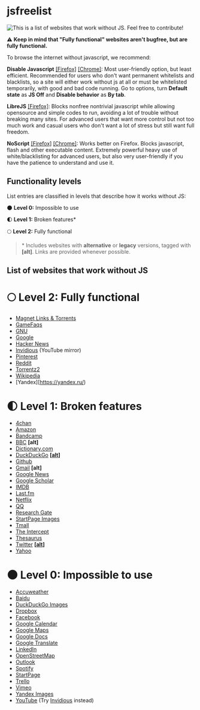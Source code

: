 
# jsfreelist

![This is a list of websites that work without JS. Feel free to contribute!](https://files.catbox.moe/3s3fm7.jpg)

:warning: **Keep in mind that "Fully functional" websites aren't bugfree, but are fully functional.**

To browse the internet without javascript, we recommend:

**Disable Javascript** [[Firefox]](https://addons.mozilla.org/en-US/firefox/addon/disable-javascript/) [[Chrome]](https://chrome.google.com/webstore/detail/disable-javascript/jfpdlihdedhlmhlbgooailmfhahieoem): Most user-friendly option, but least efficient. Recommended for users who don't want permanent whitelists and blacklists, so a site will either work without js at all or must be whitelisted temporarily, with good and bad code running. Go to options, turn **Default state** as **JS Off** and **Disable behavior** as **By tab**.

**LibreJS** [[Firefox]](https://www.gnu.org/software/librejs/): Blocks nonfree nontrivial javascript while allowing opensource and simple codes to run, avoiding a lot of trouble without breaking many sites. For advanced users that want more control but not too much work and casual users who don't want a lot of stress but still want full freedom.

**NoScript** [[Firefox]](https://addons.mozilla.org/en-US/firefox/addon/noscript/) [[Chrome]](https://chrome.google.com/webstore/detail/noscript/doojmbjmlfjjnbmnoijecmcbfeoakpjm): Works better on Firefox. Blocks javascript, flash and other executable content. Extremely powerful heavy use of white/blacklisting for advanced users, but also very user-friendly if you have the patience to understand and use it.

## Functionality levels

List entries are classified in levels that describe how it works without JS:

:new_moon: **Level 0:** Impossible to use

:first_quarter_moon: **Level 1:** Broken features*

:full_moon: **Level 2:** Fully functional

>\* Includes websites with **alternative** or **legacy** versions, tagged with **[alt]**. Links are provided whenever possible.

## List of websites that work without JS

# :full_moon: Level 2: Fully functional

* [Magnet Links & Torrents](https://www.btsay.org/)
* [GameFaqs](https://gamefaqs.gamespot.com/)
* [GNU](http://gnu.org)
* [Google](https://www.google.com/)
* [Hacker News](https://news.ycombinator.com/news)
* [Invidious](https://invidio.us/) (YouTube mirror)
* [Pinterest](https://www.pinterest.co.uk/)
* [Reddit](http://reddit.com)
* [Torrentz2](https://torrentz2.eu/)
* [Wikipedia](http://wikipedia.org)
* [Yandex][https://yandex.ru/)

# :first_quarter_moon: Level 1: Broken features

* [4chan](https://4chan.org/)
* [Amazon](https://amazon.com)
* [Bandcamp](https://bandcamp.com/)
* [BBC](https://www.bbc.com/) **[alt]**
* [Dictionary.com](https://www.dictionary.com/)
* [DuckDuckGo](https://duckduckgo.com/) **[[alt](https://duckduckgo.com/html)]**
* [Github](http://github.com)
* [Gmail](http://gmail.com)  **[alt]**
* [Google News](https://news.google.com/)
* [Google Scholar](https://scholar.google.com)
* [IMDB](https://www.imdb.com/)
* [Last.fm](http://last.fm)
* [Netflix](https://www.netflix.com/)
* [QQ](http://qq.com)
* [Research Gate](https://www.researchgate.net)
* [StartPage Images](https://www.startpage.com/sp/search)
* [Tmall](http://tmall.com)
* [The Intercept](https://theintercept.com)
* [Thesaurus](https://thesaurus.com/)
* [Twitter](http://twitter.com) **[[alt](http://mobile.twitter.com/)]**
* [Yahoo](http://yahoo.com)

# :new_moon: Level 0: Impossible to use

* [Accuweather](https://www.accuweather.com/)
* [Baidu](https://www.baidu.com/)
* [DuckDuckGo Images](https://duckduckgo.com/?q=&ia=images&iax=images)
* [Dropbox](https://www.dropbox.com/)
* [Facebook](https://www.facebook.com)
* [Google Calendar](https://calendar.google.com/)
* [Google Maps](http://maps.google.com)
* [Google Docs](https://docs.google.com/)
* [Google Translate](http://translate.google.com)
* [LinkedIn](https://www.linkedin.com)
* [OpenStreetMap](https://www.openstreetmap.org/)
* [Outlook](https://outlook.live.com)
* [Spotify](https://open.spotify.com/)
* [StartPage](https://www.startpage.com/sp/search)
* [Trello](http://trello.com)
* [Vimeo](https://vimeo.com/)
* [Yandex Images](https://yandex.ru/images/)
* [YouTube](http://youtube.com) (Try [Invidious](https://invidio.us/) instead)

